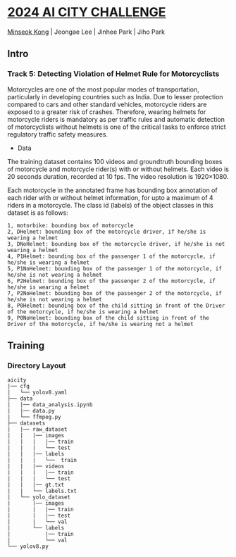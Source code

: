 # [2024 AI CITY CHALLENGE](https://www.aicitychallenge.org/) 


[Minseok Kong](https://kongminseok.github.io/) | Jeongae Lee | Jinhee Park | Jiho Park


## Intro
### Track 5: Detecting Violation of Helmet Rule for Motorcyclists

Motorcycles are one of the most popular modes of transportation, particularly in developing countries such as India. Due to lesser protection compared to cars and other standard vehicles, motorcycle riders are exposed to a greater risk of crashes. Therefore, wearing helmets for motorcycle riders is mandatory as per traffic rules and automatic detection of motorcyclists without helmets is one of the critical tasks to enforce strict regulatory traffic safety measures.

- Data

The training dataset contains 100 videos and groundtruth bounding boxes of motorcycle and motorcycle rider(s) with or without helmets. Each video is 20 seconds duration, recorded at 10 fps. The video resolution is 1920×1080.

Each motorcycle in the annotated frame has bounding box annotation of each rider with or without helmet information, for upto a maximum of 4 riders in a motorcycle. The class id (labels) of the object classes in this dataset is as follows:

```
1, motorbike: bounding box of motorcycle
2, DHelmet: bounding box of the motorcycle driver, if he/she is wearing a helmet
3, DNoHelmet: bounding box of the motorcycle driver, if he/she is not wearing a helmet
4, P1Helmet: bounding box of the passenger 1 of the motorcycle, if he/she is wearing a helmet
5, P1NoHelmet: bounding box of the passenger 1 of the motorcycle, if he/she is not wearing a helmet
6, P2Helmet: bounding box of the passenger 2 of the motorcycle, if he/she is wearing a helmet
7, P2NoHelmet: bounding box of the passenger 2 of the motorcycle, if he/she is not wearing a helmet
8, P0Helmet: bounding box of the child sitting in front of the Driver of the motorcycle, if he/she is wearing a helmet
9, P0NoHelmet: bounding box of the child sitting in front of the Driver of the motorcycle, if he/she is wearing not a helmet
```
## Training
### Directory Layout
```
aicity
|── cfg
|   └── yolov8.yaml
├── data
|   |── data_analysis.ipynb
|   |── data.py
|   └── ffmpeg.py
├── datasets
|   |── raw_dataset
|   |   |── images
|   |   |   |── train
|   |   |   └── test
|   |   |── labels
|   |   |   └──  train
|   |   |── videos
|   |   |   |── train
|   |   |   └── test
|   |   |── gt.txt
|   |   └── labels.txt
|   └── yolo_dataset
|       |── images
|       |   |── train
|       |   |── test 
|       |   └── val
|       └── labels 
|           |── train
|           └── val    
└── yolov8.py
```
